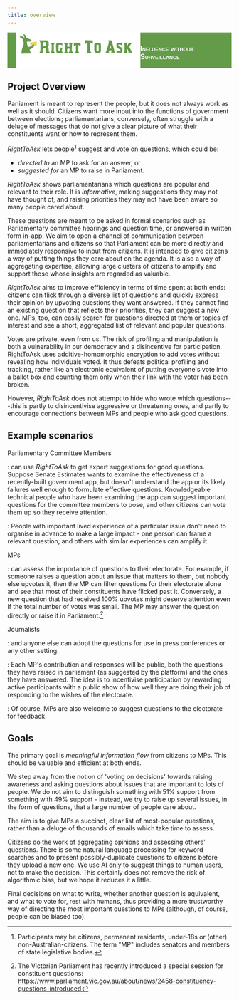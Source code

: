 ```yaml
---
title: overview
---
```


<div style="display: flex; align-items: flex-end; width=100%; background-color: #649b49; justify-content: space-between">
    <img style="margin-left: 20px; height:80px; background-color:white" src="https://raw.githubusercontent.com/RightToAskOrg/righttoask-docs/gh-pages/RightToAsk.png" />
    <p style="font: normal small-caps 900 16px sans-serif; color: white">
    Influence without Surveillance
    </p>
    <div style="clear:both;"></div>
</div>

## Project Overview

Parliament is meant to represent the people, but it does not 
always work as well as it should. Citizens want more input into
the functions of government between elections; parliamentarians,
conversely, often struggle with a deluge of messages that do not 
give a clear picture of  what their constituents want or how to 
represent them.

*RightToAsk* lets people[^1] suggest and vote on questions,
which could be:

-   *directed to* an MP to ask for an answer, or
-   *suggested for* an MP to raise in Parliament.

*RightToAsk* shows parliamentarians which questions are popular
and relevant to their role. It is *informative*, making 
suggestions they may not have thought of, and raising priorities
they may not have been aware so many people cared about.

These questions are meant to be asked in formal scenarios such as
Parliamentary committee hearings and question time, or answered in
written form in-app. We aim to open a channel of communication 
between parliamentarians and citizens so that Parliament can be 
more directly and immediately responsive to input from citizens. 
It is intended to give citizens a way of putting things they care 
about on the agenda. It is also a way of aggregating expertise,
allowing large clusters of citizens to amplify and support those 
whose insights are regarded as valuable.

*RightToAsk* aims to improve efficiency in terms of time spent at
both ends: citizens can flick through a diverse list of questions
and quickly express their opinion by upvoting questions they want
answered. If they cannot find an existing question that reflects
their priorities, they can suggest a new one. MPs, too, can easily
search for questions directed at them or topics of interest and see
a short, aggregated list of relevant and popular questions.

Votes are private, even from us. The risk of profiling and manipulation is both a vulnerability in 
our democracy and a disincentive for participation. RightToAsk uses 
additive-homomorphic encryption to add votes without revealing how
individuals voted. It thus defeats political profiling and 
tracking, rather like an electronic equivalent of putting 
everyone's vote into a ballot box and counting them only when their 
link with the voter has been broken.

However, *RightToAsk* does not attempt to hide who wrote which 
questions---this is partly to disincentivise aggressive or threatening ones, and partly to encourage connections between MPs and people who ask good questions.


## Example scenarios

Parliamentary Committee Members

: can use *RightToAsk* to get expert suggestions for good questions.
Suppose Senate Estimates wants to examine the effectiveness of a
recently-built government app, but doesn't understand the app or its likely failures well enough to formulate effective questions.
Knowledgeable technical people who have been examining the app can
suggest important questions for the committee members to pose, and
other citizens can vote them up so they receive attention. 

: People with important lived experience of a particular issue don't need to organise in advance to make a large impact - one person can frame a relevant question, and others with similar experiences can amplify it.

MPs

: can assess the importance of questions to their electorate. For
example, if someone raises a question about an issue that matters to
them, but nobody else upvotes it, then the MP can filter questions
for their electorate alone and see that most of their constituents
have flicked past it. Conversely, a new question that had received
100% upvotes might deserve attention even if the total number of
votes was small. The MP may answer the question directly or raise it
in Parliament.[^2]

Journalists

: and anyone else can adopt the questions for use in press conferences or any other setting.



: Each MP's contribution and responses will be public, both the 
questions they have raised in parliament (as suggested by the platform)
and the ones they have answered. The idea is to incentivise
participation by rewarding active participants with a public show of how
well they are doing their job of responding to the wishes of the
electorate.

: Of course, MPs are also welcome to suggest questions to the electorate
for feedback.

## Goals

The primary goal is *meaningful information flow* from citizens to MPs.
This should be valuable and efficient at both ends.

We step away from the notion of 'voting on decisions' towards raising
awareness and asking questions about issues that are important to
lots of people. We do not aim to distinguish
something with 51% support from something with 49% support - instead, we
try to raise up several issues, in the form of questions, that a large
number of people care about.


The aim is to give MPs a succinct, clear list of most-popular questions,
rather than a deluge of thousands of emails which take time to assess.

Citizens do
the work of aggregating opinions and assessing others' questions. There is some natural language processing for keyword searches and to present possibly-duplicate questions to citizens before they upload a new one.
We use AI only to suggest things to human users, not to make the decision.  This certainly does not remove the risk of algorithmic bias, but we hope it reduces it a little. 

Final decisions on what to write, whether another question is equivalent, and what to vote for, rest with humans, thus
providing a more trustworthy way of directing the most important
questions to MPs (although, of course, people can be biased too).



[^1]: Participants may be citizens, permanent residents, under-18s or (other) non-Australian-citizens. The term "MP" includes senators and members of state legislative bodies.

[^2]: The Victorian Parliament has recently introduced a special session for constituent questions: <https://www.parliament.vic.gov.au/about/news/2458-constituency-questions-introduced>
